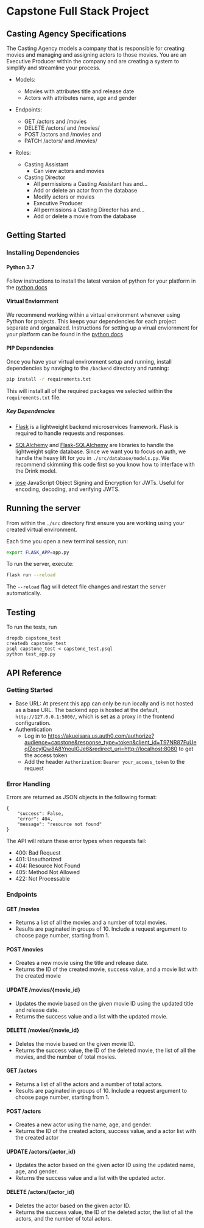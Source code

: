 # Capstone Full Stack Project

## Casting Agency Specifications
The Casting Agency models a company that is responsible for creating movies and managing and assigning actors to those movies. You are an Executive Producer within the company and are creating a system to simplify and streamline your process.

- Models:

    - Movies with attributes title and release date
    - Actors with attributes name, age and gender
- Endpoints:

    - GET /actors and /movies
    - DELETE /actors/ and /movies/
    - POST /actors and /movies and
    - PATCH /actors/ and /movies/
- Roles:

    - Casting Assistant
        - Can view actors and movies
    - Casting Director
        - All permissions a Casting Assistant has and…
        - Add or delete an actor from the database
        - Modify actors or movies
        - Executive Producer
        - All permissions a Casting Director has and…
        - Add or delete a movie from the database

## Getting Started

### Installing Dependencies

#### Python 3.7

Follow instructions to install the latest version of python for your platform in the [python docs](https://docs.python.org/3/using/unix.html#getting-and-installing-the-latest-version-of-python)

#### Virtual Enviornment

We recommend working within a virtual environment whenever using Python for projects. This keeps your dependencies for each project separate and organaized. Instructions for setting up a virual enviornment for your platform can be found in the [python docs](https://packaging.python.org/guides/installing-using-pip-and-virtual-environments/)

#### PIP Dependencies

Once you have your virtual environment setup and running, install dependencies by naviging to the `/backend` directory and running:

```bash
pip install -r requirements.txt
```

This will install all of the required packages we selected within the `requirements.txt` file.

##### Key Dependencies

- [Flask](http://flask.pocoo.org/)  is a lightweight backend microservices framework. Flask is required to handle requests and responses.

- [SQLAlchemy](https://www.sqlalchemy.org/) and [Flask-SQLAlchemy](https://flask-sqlalchemy.palletsprojects.com/en/2.x/) are libraries to handle the lightweight sqlite database. Since we want you to focus on auth, we handle the heavy lift for you in `./src/database/models.py`. We recommend skimming this code first so you know how to interface with the Drink model.

- [jose](https://python-jose.readthedocs.io/en/latest/) JavaScript Object Signing and Encryption for JWTs. Useful for encoding, decoding, and verifying JWTS.

## Running the server

From within the `./src` directory first ensure you are working using your created virtual environment.

Each time you open a new terminal session, run:

```bash
export FLASK_APP=app.py
```

To run the server, execute:

```bash
flask run --reload
```

The `--reload` flag will detect file changes and restart the server automatically.



## Testing
To run the tests, run
```
dropdb capstone_test
createdb capstone_test
psql capstone_test < capstone_test.psql
python test_app.py
```


## API Reference

### Getting Started

- Base URL: At present this app can only be run locally and is not hosted as a base URL. The backend app is hosted at the default, `http://127.0.0.1:5000/`, which is set as a proxy in the frontend configuration.
- Authentication 
    - Log in to https://akueisara.us.auth0.com/authorize?audience=capstone&response_type=token&client_id=T97NR87FuUeqlZecylQw8A8YnoulGJe6&redirect_uri=http://localhost:8080 to get the access token
    - Add the header `Authorization`: `Bearer your_access_token` to the request

### Error Handling

Errors are returned as JSON objects in the following format:

```
{
    "success": False,
    "error": 404,
    "message": "resource not found"
}
```

The API will return these error types when requests fail:

- 400: Bad Request
- 401: Unauthorized
- 404: Resource Not Found
- 405: Method Not Allowed
- 422: Not Processable

### Endpoints 

#### GET /movies

- Returns a list of all the movies and a number of total movies.
- Results are paginated in groups of 10. Include a request argument to choose page number, starting from 1.

#### POST /movies

- Creates a new movie using the title and release date. 
- Returns the ID of the created movie, success value, and a movie list with the created movie

#### UPDATE /movies/{movie_id}

- Updates the movie based on the given movie ID using the updated title and release date.
- Returns the success value and a list with the updated movie.

#### DELETE /movies/{movie_id}

- Deletes the movie based on the given movie ID.
- Returns the success value, the ID of the deleted movie, the list of all the movies, and the number of total movies.

#### GET /actors

- Returns a list of all the actors and a number of total actors.
- Results are paginated in groups of 10. Include a request argument to choose page number, starting from 1.

#### POST /actors

- Creates a new actor using the name, age, and gender. 
- Returns the ID of the created actors, success value, and a actor list with the created actor

#### UPDATE /actors/{actor_id}

- Updates the actor based on the given actor ID using the updated name, age, and gender.
- Returns the success value and a list with the updated actor.

#### DELETE /actors/{actor_id}

- Deletes the actor based on the given actor ID.
- Returns the success value, the ID of the deleted actor, the list of all the actors, and the number of total actors.
